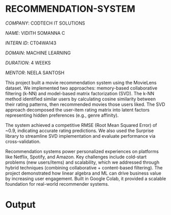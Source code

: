 # RECOMMENDATION-SYSTEM

*COMPANY*: CODTECH IT SOLUTIONS

*NAME*: VIDITH SOMANNA C

*INTERN ID*: CT04WA143

*DOMAIN*: MACHINE LEARNING

*DURATION*: 4 WEEKS

*MENTOR*: NEELA SANTOSH

This project built a movie recommendation system using the MovieLens dataset. We implemented two approaches: memory-based collaborative filtering (k-NN) and model-based matrix factorization (SVD). The k-NN method identified similar users by calculating cosine similarity between their rating patterns, then recommended movies those users liked. The SVD approach decomposed the user-item rating matrix into latent factors representing hidden preferences (e.g., genre affinity).

The system achieved a competitive RMSE (Root Mean Squared Error) of ~0.9, indicating accurate rating predictions. We also used the Surprise library to streamline SVD implementation and evaluate performance via cross-validation.

Recommendation systems power personalized experiences on platforms like Netflix, Spotify, and Amazon. Key challenges include cold-start problems (new users/items) and scalability, which we addressed through hybrid techniques (combining collaborative + content-based filtering). The project demonstrated how linear algebra and ML can drive business value by increasing user engagement. Built in Google Colab, it provided a scalable foundation for real-world recommender systems.

# Output

